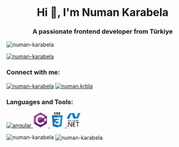 <h1 align="center">Hi 👋, I'm Numan Karabela</h1>
<h3 align="center">A passionate frontend developer from Türkiye</h3>

<p align="left"> <img src="https://komarev.com/ghpvc/?username=numan-karabela&label=Profile%20views&color=0e75b6&style=flat" alt="numan-karabela" /> </p>

<p align="left"> <a href="https://github.com/ryo-ma/github-profile-trophy"><img src="https://github-profile-trophy.vercel.app/?username=numan-karabela" alt="numan-karabela" /></a> </p>

<h3 align="left">Connect with me:</h3>
<p align="left">
<a href="[https://linkedin.com/in/numan-karabela](https://linkedin.com/in/numan-karabela-157272259/)" target="blank"><img align="center" src="https://raw.githubusercontent.com/rahuldkjain/github-profile-readme-generator/master/src/images/icons/Social/linked-in-alt.svg" alt="numan-karabela" height="30" width="40" /></a>
<a href="https://instagram.com/numan.krbla" target="blank"><img align="center" src="https://raw.githubusercontent.com/rahuldkjain/github-profile-readme-generator/master/src/images/icons/Social/instagram.svg" alt="numan.krbla" height="30" width="40" /></a>
</p>

<h3 align="left">Languages and Tools:</h3>
<p align="left"> <a href="https://angular.io" target="_blank" rel="noreferrer"> <img src="https://angular.io/assets/images/logos/angular/angular.svg" alt="angular" width="40" height="40"/> </a> <a href="https://www.w3schools.com/cs/" target="_blank" rel="noreferrer"> <img src="https://raw.githubusercontent.com/devicons/devicon/master/icons/csharp/csharp-original.svg" alt="csharp" width="40" height="40"/> </a> <a href="https://www.w3schools.com/css/" target="_blank" rel="noreferrer"> <img src="https://raw.githubusercontent.com/devicons/devicon/master/icons/css3/css3-original-wordmark.svg" alt="css3" width="40" height="40"/> </a> <a href="https://dotnet.microsoft.com/" target="_blank" rel="noreferrer"> <img src="https://raw.githubusercontent.com/devicons/devicon/master/icons/dot-net/dot-net-original-wordmark.svg" alt="dotnet" width="40" height="40"/> </a> </p>

<p><img align="left" src="https://github-readme-stats.vercel.app/api/top-langs?username=numan-karabela&show_icons=true&locale=en&layout=compact" alt="numan-karabela" /></p>

<p>&nbsp;<img align="center" src="https://github-readme-stats.vercel.app/api?username=numan-karabela&show_icons=true&locale=en" alt="numan-karabela" /></p>
